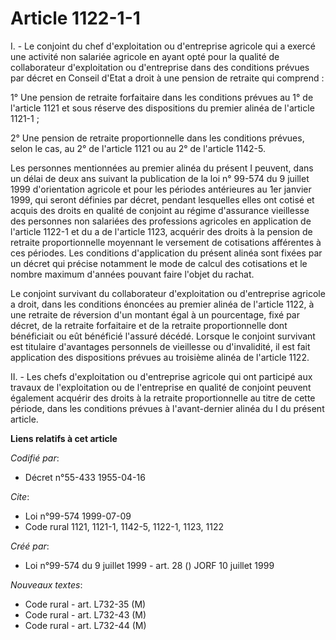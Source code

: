 # Article 1122-1-1

I. - Le conjoint du chef d'exploitation ou d'entreprise agricole qui a exercé une activité non salariée agricole en ayant
opté pour la qualité de collaborateur d'exploitation ou d'entreprise dans des conditions prévues par décret en Conseil d'Etat
a droit à une pension de retraite qui comprend : 

1° Une pension de retraite forfaitaire dans les conditions prévues au 1° de l'article 1121 et sous réserve des dispositions
du premier alinéa de l'article 1121-1 ; 

2° Une pension de retraite proportionnelle dans les conditions prévues, selon le cas, au 2° de l'article 1121 ou au 2° de
l'article 1142-5.

Les personnes mentionnées au premier alinéa du présent I peuvent, dans un délai de deux ans suivant la publication de la loi
n° 99-574 du 9 juillet 1999 d'orientation agricole et pour les périodes antérieures au 1er janvier 1999, qui seront définies
par décret, pendant lesquelles elles ont cotisé et acquis des droits en qualité de conjoint au régime d'assurance vieillesse
des personnes non salariées des professions agricoles en application de l'article 1122-1 et du a de l'article 1123, acquérir
des droits à la pension de retraite proportionnelle moyennant le versement de cotisations afférentes à ces périodes. Les
conditions d'application du présent alinéa sont fixées par un décret qui précise notamment le mode de calcul des cotisations
et le nombre maximum d'années pouvant faire l'objet du rachat.

Le conjoint survivant du collaborateur d'exploitation ou d'entreprise agricole a droit, dans les conditions énoncées au
premier alinéa de l'article 1122, à une retraite de réversion d'un montant égal à un pourcentage, fixé par décret, de la
retraite forfaitaire et de la retraite proportionnelle dont bénéficiait ou eût bénéficié l'assuré décédé. Lorsque le conjoint
survivant est titulaire d'avantages personnels de vieillesse ou d'invalidité, il est fait application des dispositions
prévues au troisième alinéa de l'article 1122.

II. - Les chefs d'exploitation ou d'entreprise agricole qui ont participé aux travaux de l'exploitation ou de l'entreprise en
qualité de conjoint peuvent également acquérir des droits à la retraite proportionnelle au titre de cette période, dans les
conditions prévues à l'avant-dernier alinéa du I du présent article.

**Liens relatifs à cet article**

_Codifié par_:

  - Décret n°55-433 1955-04-16

_Cite_:

  - Loi n°99-574 1999-07-09
  - Code rural 1121, 1121-1, 1142-5, 1122-1, 1123, 1122

_Créé par_:

  - Loi n°99-574 du 9 juillet 1999 - art. 28 () JORF 10 juillet 1999

_Nouveaux textes_:

  - Code rural - art. L732-35 (M)
  - Code rural - art. L732-43 (M)
  - Code rural - art. L732-44 (M)
